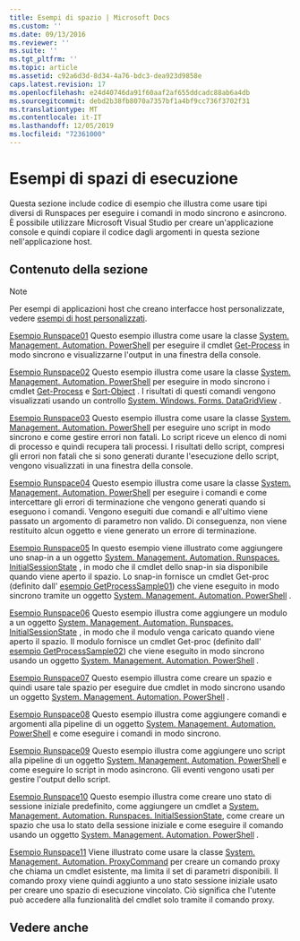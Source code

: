 ```yaml
---
title: Esempi di spazio | Microsoft Docs
ms.custom: ''
ms.date: 09/13/2016
ms.reviewer: ''
ms.suite: ''
ms.tgt_pltfrm: ''
ms.topic: article
ms.assetid: c92a6d3d-8d34-4a76-bdc3-dea923d9858e
caps.latest.revision: 17
ms.openlocfilehash: e24d40746da91f60aaf2af655ddcadc88ab6a4db
ms.sourcegitcommit: debd2b38fb8070a7357bf1a4bf9cc736f3702f31
ms.translationtype: MT
ms.contentlocale: it-IT
ms.lasthandoff: 12/05/2019
ms.locfileid: "72361000"
---
```

# <a name="runspace-samples"></a>Esempi di spazi di esecuzione

Questa sezione include codice di esempio che illustra come usare tipi diversi di Runspaces per eseguire i comandi in modo sincrono e asincrono. È possibile utilizzare Microsoft Visual Studio per creare un'applicazione console e quindi copiare il codice dagli argomenti in questa sezione nell'applicazione host.

## <a name="in-this-section"></a>Contenuto della sezione

> [!NOTE]
> Per esempi di applicazioni host che creano interfacce host personalizzate, vedere [esempi di host personalizzati](./custom-host-samples.md).

 [Esempio Runspace01](./runspace01-sample.md) Questo esempio illustra come usare la classe [System. Management. Automation. PowerShell](/dotnet/api/system.management.automation.powershell) per eseguire il cmdlet [Get-Process](/powershell/module/Microsoft.PowerShell.Management/Get-Process) in modo sincrono e visualizzarne l'output in una finestra della console.

 [Esempio Runspace02](./runspace02-sample.md) Questo esempio illustra come usare la classe [System. Management. Automation. PowerShell](/dotnet/api/system.management.automation.powershell) per eseguire in modo sincrono i cmdlet [Get-Process](/powershell/module/Microsoft.PowerShell.Management/Get-Process) e [Sort-Object](/powershell/module/Microsoft.PowerShell.Utility/Sort-Object) . I risultati di questi comandi vengono visualizzati usando un controllo [System. Windows. Forms. DataGridView](/dotnet/api/System.Windows.Forms.DataGridView) .

 [Esempio Runspace03](./runspace03-sample.md) Questo esempio illustra come usare la classe [System. Management. Automation. PowerShell](/dotnet/api/system.management.automation.powershell) per eseguire uno script in modo sincrono e come gestire errori non fatali. Lo script riceve un elenco di nomi di processo e quindi recupera tali processi. I risultati dello script, compresi gli errori non fatali che si sono generati durante l'esecuzione dello script, vengono visualizzati in una finestra della console.

 [Esempio Runspace04](./runspace04-sample.md) Questo esempio illustra come usare la classe [System. Management. Automation. PowerShell](/dotnet/api/system.management.automation.powershell) per eseguire i comandi e come intercettare gli errori di terminazione che vengono generati quando si eseguono i comandi. Vengono eseguiti due comandi e all'ultimo viene passato un argomento di parametro non valido. Di conseguenza, non viene restituito alcun oggetto e viene generato un errore di terminazione.

 [Esempio Runspace05](./runspace05-sample.md) In questo esempio viene illustrato come aggiungere uno snap-in a un oggetto [System. Management. Automation. Runspaces. InitialSessionState](/dotnet/api/System.Management.Automation.Runspaces.InitialSessionState) , in modo che il cmdlet dello snap-in sia disponibile quando viene aperto il spazio. Lo snap-in fornisce un cmdlet Get-proc (definito dall' [esempio GetProcessSample01](../cmdlet/getprocesssample01-sample.md)) che viene eseguito in modo sincrono tramite un oggetto [System. Management. Automation. PowerShell](/dotnet/api/system.management.automation.powershell) .

 [Esempio Runspace06](./runspace06-sample.md) Questo esempio illustra come aggiungere un modulo a un oggetto [System. Management. Automation. Runspaces. InitialSessionState](/dotnet/api/System.Management.Automation.Runspaces.InitialSessionState) , in modo che il modulo venga caricato quando viene aperto il spazio. Il modulo fornisce un cmdlet Get-proc (definito dall' [esempio GetProcessSample02](../cmdlet/getprocesssample02-sample.md)) che viene eseguito in modo sincrono usando un oggetto [System. Management. Automation. PowerShell](/dotnet/api/system.management.automation.powershell) .

 [Esempio Runspace07](./runspace07-sample.md) Questo esempio illustra come creare un spazio e quindi usare tale spazio per eseguire due cmdlet in modo sincrono usando un oggetto [System. Management. Automation. PowerShell](/dotnet/api/system.management.automation.powershell) .

 [Esempio Runspace08](./runspace08-sample.md) Questo esempio illustra come aggiungere comandi e argomenti alla pipeline di un oggetto [System. Management. Automation. PowerShell](/dotnet/api/system.management.automation.powershell) e come eseguire i comandi in modo sincrono.

 [Esempio Runspace09](./runspace09-sample.md) Questo esempio illustra come aggiungere uno script alla pipeline di un oggetto [System. Management. Automation. PowerShell](/dotnet/api/system.management.automation.powershell) e come eseguire lo script in modo asincrono. Gli eventi vengono usati per gestire l'output dello script.

 [Esempio Runspace10](./runspace10-sample.md) Questo esempio illustra come creare uno stato di sessione iniziale predefinito, come aggiungere un cmdlet a [System. Management. Automation. Runspaces. InitialSessionState](/dotnet/api/System.Management.Automation.Runspaces.InitialSessionState), come creare un spazio che usa lo stato della sessione iniziale e come eseguire il comando usando un oggetto [System. Management. Automation. PowerShell](/dotnet/api/system.management.automation.powershell) .

 [Esempio Runspace11](./runspace11-sample.md) Viene illustrato come usare la classe [System. Management. Automation. ProxyCommand](/dotnet/api/System.Management.Automation.ProxyCommand) per creare un comando proxy che chiama un cmdlet esistente, ma limita il set di parametri disponibili. Il comando proxy viene quindi aggiunto a uno stato sessione iniziale usato per creare uno spazio di esecuzione vincolato. Ciò significa che l'utente può accedere alla funzionalità del cmdlet solo tramite il comando proxy.

## <a name="see-also"></a>Vedere anche
